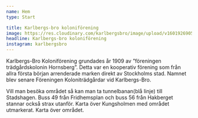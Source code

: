 ```yaml
---
name: Hem
type: Start

title: Karlbergs-bro koloniförening
image: https://res.cloudinary.com/karlbergsbro/image/upload/v1601926905/karlbergsbro/5f7b76f7f1b50f81927034fb.jpg
headline: Karlbergs-bro koloniförening
instagram: karlbergsbro
---
```

Karlbergs-Bro Koloniförening grundades år 1909 av ”föreningen trädgårdskolonin Hornsberg”. Detta var en kooperativ förening som från allra första början arrenderade marken direkt av Stockholms stad. Namnet blev senare Föreningen Koloniträdgårdar vid Karlbergs-Bro.

Vill man besöka området så kan man ta tunnelbanan(blå linje) till Stadshagen. Buss 49 från Fridhemsplan och buss 56 från Hakberget stannar också strax utanför. Karta över Kungsholmen med området utmarkerat. Karta över området.

